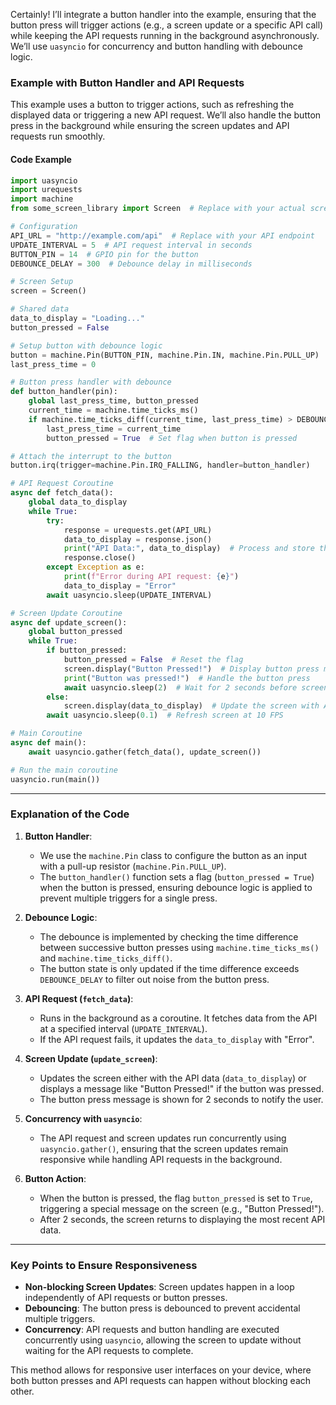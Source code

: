 Certainly! I’ll integrate a button handler into the example, ensuring that the button press will trigger actions (e.g., a screen update or a specific API call) while keeping the API requests running in the background asynchronously. We’ll use `uasyncio` for concurrency and button handling with debounce logic.

### **Example with Button Handler and API Requests**
This example uses a button to trigger actions, such as refreshing the displayed data or triggering a new API request. We’ll also handle the button press in the background while ensuring the screen updates and API requests run smoothly.

#### **Code Example**
```python
import uasyncio
import urequests
import machine
from some_screen_library import Screen  # Replace with your actual screen library

# Configuration
API_URL = "http://example.com/api"  # Replace with your API endpoint
UPDATE_INTERVAL = 5  # API request interval in seconds
BUTTON_PIN = 14  # GPIO pin for the button
DEBOUNCE_DELAY = 300  # Debounce delay in milliseconds

# Screen Setup
screen = Screen()

# Shared data
data_to_display = "Loading..."
button_pressed = False

# Setup button with debounce logic
button = machine.Pin(BUTTON_PIN, machine.Pin.IN, machine.Pin.PULL_UP)
last_press_time = 0

# Button press handler with debounce
def button_handler(pin):
    global last_press_time, button_pressed
    current_time = machine.time_ticks_ms()
    if machine.time_ticks_diff(current_time, last_press_time) > DEBOUNCE_DELAY:
        last_press_time = current_time
        button_pressed = True  # Set flag when button is pressed

# Attach the interrupt to the button
button.irq(trigger=machine.Pin.IRQ_FALLING, handler=button_handler)

# API Request Coroutine
async def fetch_data():
    global data_to_display
    while True:
        try:
            response = urequests.get(API_URL)
            data_to_display = response.json()
            print("API Data:", data_to_display)  # Process and store the API data
            response.close()
        except Exception as e:
            print(f"Error during API request: {e}")
            data_to_display = "Error"
        await uasyncio.sleep(UPDATE_INTERVAL)

# Screen Update Coroutine
async def update_screen():
    global button_pressed
    while True:
        if button_pressed:
            button_pressed = False  # Reset the flag
            screen.display("Button Pressed!")  # Display button press message
            print("Button was pressed!")  # Handle the button press
            await uasyncio.sleep(2)  # Wait for 2 seconds before screen update
        else:
            screen.display(data_to_display)  # Update the screen with API data
        await uasyncio.sleep(0.1)  # Refresh screen at 10 FPS

# Main Coroutine
async def main():
    await uasyncio.gather(fetch_data(), update_screen())

# Run the main coroutine
uasyncio.run(main())
```

---

### **Explanation of the Code**

1. **Button Handler**:
   - We use the `machine.Pin` class to configure the button as an input with a pull-up resistor (`machine.Pin.PULL_UP`).
   - The `button_handler()` function sets a flag (`button_pressed = True`) when the button is pressed, ensuring debounce logic is applied to prevent multiple triggers for a single press.

2. **Debounce Logic**:
   - The debounce is implemented by checking the time difference between successive button presses using `machine.time_ticks_ms()` and `machine.time_ticks_diff()`.
   - The button state is only updated if the time difference exceeds `DEBOUNCE_DELAY` to filter out noise from the button press.

3. **API Request (`fetch_data`)**:
   - Runs in the background as a coroutine. It fetches data from the API at a specified interval (`UPDATE_INTERVAL`).
   - If the API request fails, it updates the `data_to_display` with "Error".

4. **Screen Update (`update_screen`)**:
   - Updates the screen either with the API data (`data_to_display`) or displays a message like "Button Pressed!" if the button was pressed.
   - The button press message is shown for 2 seconds to notify the user.
   
5. **Concurrency with `uasyncio`**:
   - The API request and screen updates run concurrently using `uasyncio.gather()`, ensuring that the screen updates remain responsive while handling API requests in the background.

6. **Button Action**:
   - When the button is pressed, the flag `button_pressed` is set to `True`, triggering a special message on the screen (e.g., "Button Pressed!").
   - After 2 seconds, the screen returns to displaying the most recent API data.

---

### **Key Points to Ensure Responsiveness**
- **Non-blocking Screen Updates**: Screen updates happen in a loop independently of API requests or button presses.
- **Debouncing**: The button press is debounced to prevent accidental multiple triggers.
- **Concurrency**: API requests and button handling are executed concurrently using `uasyncio`, allowing the screen to update without waiting for the API requests to complete.

This method allows for responsive user interfaces on your device, where both button presses and API requests can happen without blocking each other.
